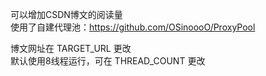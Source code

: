 可以增加CSDN博文的阅读量  
使用了自建代理池：https://github.com/OSinoooO/ProxyPool  
    
博文网址在 TARGET_URL 更改  
默认使用8线程运行，可在 THREAD_COUNT 更改
